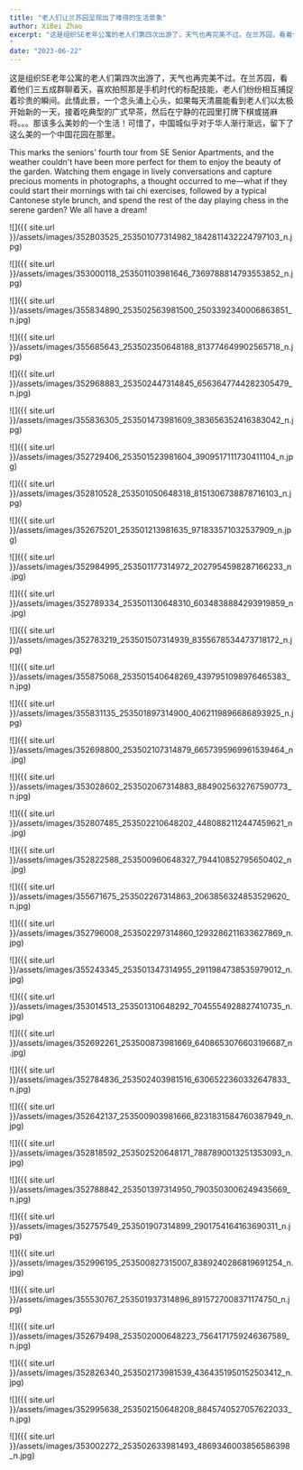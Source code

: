 ```yaml
---
title: "老人们让兰苏园呈现出了难得的生活景象"
author: XiBei Zhao
excerpt: "这是组织SE老年公寓的老人们第四次出游了，天气也再完美不过。在兰苏园，看着他们三五成群聊着天，喜欢拍照那是手机时代的标配技能，老人们纷纷相互捕捉着珍贵的瞬间。此情此景，一个念头涌上心头，如果每天清晨能看到老人们以太极开始新的一天，接着吃典型的广式早茶，然后在宁静的花园里打牌下棋或搓麻将。。。那该多么美妙的一个生活！可惜了，中国城似乎对于华人渐行渐远，留下了这么美的一个中国花园在那里。
"
date: "2023-06-22"
---
```


这是组织SE老年公寓的老人们第四次出游了，天气也再完美不过。在兰苏园，看着他们三五成群聊着天，喜欢拍照那是手机时代的标配技能，老人们纷纷相互捕捉着珍贵的瞬间。此情此景，一个念头涌上心头，如果每天清晨能看到老人们以太极开始新的一天，接着吃典型的广式早茶，然后在宁静的花园里打牌下棋或搓麻将。。。那该多么美妙的一个生活！可惜了，中国城似乎对于华人渐行渐远，留下了这么美的一个中国花园在那里。

This marks the seniors' fourth tour from SE Senior Apartments, and the weather couldn't have been more perfect for them to enjoy the beauty of the garden. Watching them engage in lively conversations and capture precious moments in photographs, a thought occurred to me—what if they could start their mornings with tai chi exercises, followed by a typical Cantonese style brunch, and spend the rest of the day playing chess in the serene garden? We all have a dream!

![]({{ site.url }}/assets/images/352803525_253501077314982_1842811432224797103_n.jpg)

![]({{ site.url }}/assets/images/353000118_253501103981646_7369788814793553852_n.jpg)

![]({{ site.url }}/assets/images/355834890_253502563981500_2503392340006863851_n.jpg)

![]({{ site.url }}/assets/images/355685643_253502350648188_813774649902565718_n.jpg)

![]({{ site.url }}/assets/images/352968883_253502447314845_6563647744282305479_n.jpg)

![]({{ site.url }}/assets/images/355836305_253501473981609_383656352416383042_n.jpg)

![]({{ site.url }}/assets/images/352729406_253501523981604_3909517111730411104_n.jpg)

![]({{ site.url }}/assets/images/352810528_253501050648318_8151306738878716103_n.jpg)

![]({{ site.url }}/assets/images/352675201_253501213981635_971833571032537909_n.jpg)

![]({{ site.url }}/assets/images/352984995_253501177314972_2027954598287166233_n.jpg)

![]({{ site.url }}/assets/images/352789334_253501130648310_6034838884293919859_n.jpg)

![]({{ site.url }}/assets/images/352783219_253501507314939_8355678534473718172_n.jpg)

![]({{ site.url }}/assets/images/355875068_253501540648269_4397951098976465383_n.jpg)

![]({{ site.url }}/assets/images/355831135_253501897314900_4062119896686893925_n.jpg)

![]({{ site.url }}/assets/images/352698800_253502107314879_6657395969961539464_n.jpg)

![]({{ site.url }}/assets/images/353028602_253502067314883_8849025632767590773_n.jpg)

![]({{ site.url }}/assets/images/352807485_253502210648202_4480882112447459621_n.jpg)

![]({{ site.url }}/assets/images/352822588_253500960648327_794410852795650402_n.jpg)

![]({{ site.url }}/assets/images/355671675_253502267314863_2063856324853529620_n.jpg)

![]({{ site.url }}/assets/images/352796008_253502297314860_1293286211633627869_n.jpg)

![]({{ site.url }}/assets/images/355243345_253501347314955_2911984738535979012_n.jpg)

![]({{ site.url }}/assets/images/353014513_253501310648292_7045554928827410735_n.jpg)

![]({{ site.url }}/assets/images/352692261_253500873981669_6408653076603196687_n.jpg)

![]({{ site.url }}/assets/images/352784836_253502403981516_6306522360332647833_n.jpg)

![]({{ site.url }}/assets/images/352642137_253500903981666_8231831584760387949_n.jpg)

![]({{ site.url }}/assets/images/352818592_253502520648171_7887890013251353093_n.jpg)

![]({{ site.url }}/assets/images/352788842_253501397314950_7903503006249435669_n.jpg)

![]({{ site.url }}/assets/images/352757549_253501907314899_2901754164163690311_n.jpg)

![]({{ site.url }}/assets/images/352996195_253500827315007_8389240286819691254_n.jpg)

![]({{ site.url }}/assets/images/355530767_253501937314896_8915727008371174750_n.jpg)

![]({{ site.url }}/assets/images/352679498_253502000648223_7564171759246367589_n.jpg)

![]({{ site.url }}/assets/images/352826340_253502173981539_4364351950152503412_n.jpg)

![]({{ site.url }}/assets/images/352995638_253502150648208_8845740527057622033_n.jpg)

![]({{ site.url }}/assets/images/353002272_253502633981493_4869346003856586398_n.jpg)
